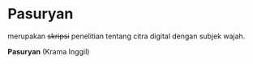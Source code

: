 # Pasuryan

merupakan ~~skripsi~~ penelitian tentang citra digital dengan subjek wajah.

**Pasuryan** (Krama Inggil)
